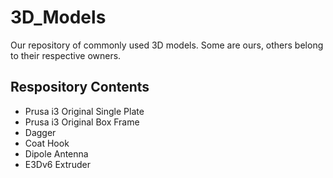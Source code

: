 # 3D_Models
Our repository of commonly used 3D models. Some are ours, others belong to their respective owners.

## Respository Contents
* Prusa i3 Original Single Plate
* Prusa i3 Original Box Frame
* Dagger
* Coat Hook
* Dipole Antenna
* E3Dv6 Extruder
